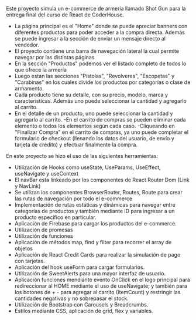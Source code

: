 Este proyecto simula un e-commerce de armería llamado Shot Gun para la entrega final del curso de React de CoderHouse.

- La página principal es el "Home" donde se puede apreciar banners con diferentes productos para poder acceder a la compra directa.
    Además se puede ingresar a la sección de enviar un mensaje directo al vendedor.
- El proyecto contiene una barra de navegación lateral la cual permite navegar por las distintas páginas
- En la sección "Productos" podemos ver el listado completo de todos lo que ofrece la armería
- Luego estan las secciones "Pistolas", "Revolveres", "Escopetas" y "Carabinas" en los cuales divide los productos por categorías o clase de armamento.
- Cada producto tiene su detalle, con su precio, modelo, marca y características. Además uno puede seleccionar la cantidad y agregarlo al carrito.
- En el detalle de un producto, uno puede seleccionar la cantidad y agregarlo al carrito.
-En el carrito de compras se pueden eliminar cada elemento o todos los elementos según cada caso.
-Cliqueando en "Finalizar Compra" en el carrito de compras, ya uno puede completar el formulario de checkout (llenando los datos del usuario, de envío y tarjeta de crédito) y efectuar finalmente la compra.

En este proyecto se hizo el uso de las siguientes herramientas:

- Utilización de Hooks como useState, UseParams, UseEffect, useNavigate y useContext
- El navBar esta linkeado por los componentes de React Router Dom (Link y NavLink)
- Se utilizan los componentes BrowserRouter, Routes, Route para crear las rutas de navegación por todo el e-commerce
- Implementación de rutas estáticas y dinámicas para navegar entre categorías de productos y también mediante ID para ingresar a un producto específico en particular.
- Aplicación de Firebase para cargar los productos del e-commerce.
- Utilización de promesas
- Utilización de funciones
- Aplicación de métodos map, find y filter para recorrer el array de objetos
- Aplicación de React Credit Cards para realizar la simulación de pago con tarjetas.
- Aplicación del hook useForm para cargar formularios.
- Utilización de SweetAlerts para una mayor interfaz de usuario.
- Aplicación funciones mendiante evento OnClick en el logo principal para redireccionar al HOME mediante el uso de useNavigate; y también para los botones de + - para agregar al carrito (ItemCount) y restringir las cantidades negativas y no sobrepasar el stock.
- Utilización de Bootstrap con Carousels y Breadcrumbs.
- Estilos mediante CSS, aplicación de grid, flex y variables.
